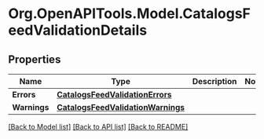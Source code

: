 
# Org.OpenAPITools.Model.CatalogsFeedValidationDetails

## Properties

Name | Type | Description | Notes
------------ | ------------- | ------------- | -------------
**Errors** | [**CatalogsFeedValidationErrors**](CatalogsFeedValidationErrors.md) |  | 
**Warnings** | [**CatalogsFeedValidationWarnings**](CatalogsFeedValidationWarnings.md) |  | 

[[Back to Model list]](../README.md#documentation-for-models)
[[Back to API list]](../README.md#documentation-for-api-endpoints)
[[Back to README]](../README.md)

